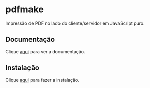 # pdfmake

Impressão de PDF no lado do cliente/servidor em JavaScript puro.

## Documentação

Clique [aqui](https://github.com/bpampuch/pdfmake) para ver a documentação.

## Instalação

Clique [aqui](https://www.npmjs.com/package/pdfmake) para fazer a instalação.
